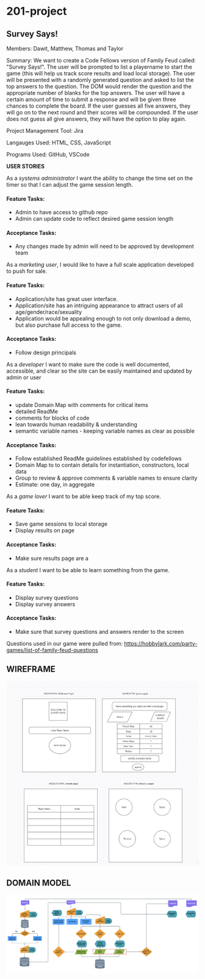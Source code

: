 # 201-project

## Survey Says!

Members: Dawit, Matthew, Thomas and Taylor

Summary: We want to create a Code Fellows version of Family Feud called: "Survey Says!". The user will be prompted to list a playername to start the game (this will help us track score results and load local storage).  The user will be presented with a randomly generated question and asked to list the top answers to the question.  The DOM would render the question and the appropriate number of blanks for the top answers. The user will have a certain amount of time to submit a response and will be given three chances to complete the board. If the user guesses all five answers, they will go on to the next round and their scores will be compounded. If the user does not guess all give answers, they will have the option to play again.

Project Management Tool: Jira

Langauges Used: HTML, CSS, JavaScript

Programs Used: GitHub, VSCode

**USER STORIES**

As a *systems administrator* I want the ability to change the time set on the timer so that I can adjust the game session length.
#### Feature Tasks:
- Admin to have access to github repo
- Admin can update code to reflect desired game session length

#### Acceptance Tasks: 
- Any changes made by admin will need to be approved by development team

As a *marketing user*, I would like to have a full scale application developed to push for sale.
#### Feature Tasks:
- Application/site has great user interface.
- Application/site has an intriguing appearance to attract users of all age/gender/race/sexuality
- Application would be appealing enough to not only download a demo, but also purchase full access to the game.

#### Acceptance Tasks: 
- Follow design principals

As a *developer* I want to make sure the code is well documented, accessible, and clear so the site can be easily maintained and updated by admin or user
#### Feature Tasks:
- update Domain Map with comments for critical items
- detailed ReadMe
- comments for blocks of code
- lean towards human readability & understanding
- semantic variable names - keeping variable names as clear as possible

#### Acceptance Tasks: 
- Follow established ReadMe guidelines established by codefellows
- Domain Map to to contain details for instantiation, constructors, local data
- Group to review & approve comments & variable names to ensure clarity
- Estimate: one day, in aggregate

As a *game lover* I want to be able keep track of my top score.
#### Feature Tasks:
- Save game sessions to local storage
- Display results on page

#### Acceptance Tasks: 
- Make sure results page are a

As a *student* I want to be able to learn something from the game.
#### Feature Tasks:
- Display survey questions
- Display survey answers

#### Acceptance Tasks: 
- Make sure that survey questions and answers render to the screen


Questions used in our game were pulled from: https://hobbylark.com/party-games/list-of-family-feud-questions

## WIREFRAME
![alt text](/images/201wireframe.png)

## DOMAIN MODEL
![alt text](/images/survey-says-domain-model-v1.png)
